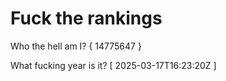 # Fuck the rankings

Who the hell am I?
{ 14775647 }

What fucking year is it?
[ 2025-03-17T16:23:20Z ]
